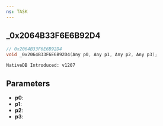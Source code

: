 ```yaml
---
ns: TASK
---
```

## _0x2064B33F6E6B92D4

```c
// 0x2064B33F6E6B92D4
void _0x2064B33F6E6B92D4(Any p0, Any p1, Any p2, Any p3);
```

```
NativeDB Introduced: v1207
```

## Parameters
* **p0**:
* **p1**:
* **p2**:
* **p3**:
